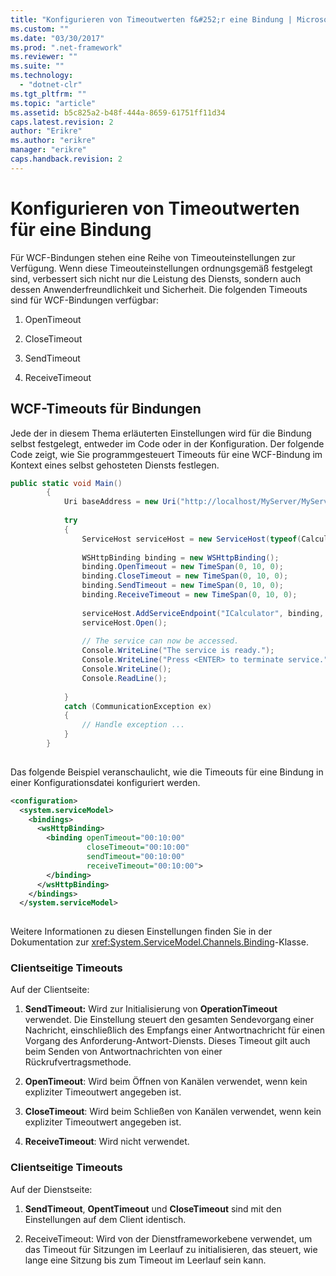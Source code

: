 ```yaml
---
title: "Konfigurieren von Timeoutwerten f&#252;r eine Bindung | Microsoft Docs"
ms.custom: ""
ms.date: "03/30/2017"
ms.prod: ".net-framework"
ms.reviewer: ""
ms.suite: ""
ms.technology: 
  - "dotnet-clr"
ms.tgt_pltfrm: ""
ms.topic: "article"
ms.assetid: b5c825a2-b48f-444a-8659-61751ff11d34
caps.latest.revision: 2
author: "Erikre"
ms.author: "erikre"
manager: "erikre"
caps.handback.revision: 2
---
```

# Konfigurieren von Timeoutwerten f&#252;r eine Bindung
Für WCF\-Bindungen stehen eine Reihe von Timeouteinstellungen zur Verfügung.  Wenn diese Timeouteinstellungen ordnungsgemäß festgelegt sind, verbessert sich nicht nur die Leistung des Diensts, sondern auch dessen Anwenderfreundlichkeit und Sicherheit.  Die folgenden Timeouts sind für WCF\-Bindungen verfügbar:  
  
1.  OpenTimeout  
  
2.  CloseTimeout  
  
3.  SendTimeout  
  
4.  ReceiveTimeout  
  
## WCF\-Timeouts für Bindungen  
 Jede der in diesem Thema erläuterten Einstellungen wird für die Bindung selbst festgelegt, entweder im Code oder in der Konfiguration.  Der folgende Code zeigt, wie Sie programmgesteuert Timeouts für eine WCF\-Bindung im Kontext eines selbst gehosteten Diensts festlegen.  
  
```csharp  
public static void Main()  
        {  
            Uri baseAddress = new Uri("http://localhost/MyServer/MyService");  
  
            try  
            {  
                ServiceHost serviceHost = new ServiceHost(typeof(CalculatorService));  
  
                WSHttpBinding binding = new WSHttpBinding();  
                binding.OpenTimeout = new TimeSpan(0, 10, 0);  
                binding.CloseTimeout = new TimeSpan(0, 10, 0);  
                binding.SendTimeout = new TimeSpan(0, 10, 0);  
                binding.ReceiveTimeout = new TimeSpan(0, 10, 0);  
  
                serviceHost.AddServiceEndpoint("ICalculator", binding, baseAddress);  
                serviceHost.Open();  
  
                // The service can now be accessed.  
                Console.WriteLine("The service is ready.");  
                Console.WriteLine("Press <ENTER> to terminate service.");  
                Console.WriteLine();  
                Console.ReadLine();  
  
            }  
            catch (CommunicationException ex)  
            {  
                // Handle exception ...  
            }  
        }  
  
```  
  
 Das folgende Beispiel veranschaulicht, wie die Timeouts für eine Bindung in einer Konfigurationsdatei konfiguriert werden.  
  
```xml  
<configuration>  
  <system.serviceModel>  
    <bindings>  
      <wsHttpBinding>  
        <binding openTimeout="00:10:00"   
                 closeTimeout="00:10:00"   
                 sendTimeout="00:10:00"   
                 receiveTimeout="00:10:00">  
        </binding>  
      </wsHttpBinding>  
    </bindings>  
  </system.serviceModel>  
  
```  
  
 Weitere Informationen zu diesen Einstellungen finden Sie in der Dokumentation zur <xref:System.ServiceModel.Channels.Binding>\-Klasse.  
  
### Clientseitige Timeouts  
 Auf der Clientseite:  
  
1.  **SendTimeout:** Wird zur Initialisierung von **OperationTimeout** verwendet. Die Einstellung steuert den gesamten Sendevorgang einer Nachricht, einschließlich des Empfangs einer Antwortnachricht für einen Vorgang des Anforderung\-Antwort\-Diensts.  Dieses Timeout gilt auch beim Senden von Antwortnachrichten von einer Rückrufvertragsmethode.  
  
2.  **OpenTimeout**: Wird beim Öffnen von Kanälen verwendet, wenn kein expliziter Timeoutwert angegeben ist.  
  
3.  **CloseTimeout**: Wird beim Schließen von Kanälen verwendet, wenn kein expliziter Timeoutwert angegeben ist.  
  
4.  **ReceiveTimeout**: Wird nicht verwendet.  
  
### Clientseitige Timeouts  
 Auf der Dienstseite:  
  
1.  **SendTimeout**, **OpentTimeout** und **CloseTimeout** sind mit den Einstellungen auf dem Client identisch.  
  
2.  ReceiveTimeout: Wird von der Dienstframeworkebene verwendet, um das Timeout für Sitzungen im Leerlauf zu initialisieren, das steuert, wie lange eine Sitzung bis zum Timeout im Leerlauf sein kann.